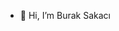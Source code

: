 - 👋 Hi, I’m Burak Sakacı

<!---
BurakSakaci/BurakSakaci is a ✨ special ✨ repository because its `README.md` (this file) appears on your GitHub profile.
You can click the Preview link to take a look at your changes.
--->
